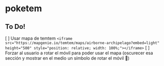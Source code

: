 # poketem

## To Do!

[ ] Usar mapa de temtem ```<iframe src="https://mapgenie.io/temtem/maps/airborne-archipelago?embed=light" height="500" style="position: relative; width: 100%;"></iframe>```
[ ] Forzar al usuario a rotar el móvil para poder usar el mapa (oscurecer esa sección y mostrar en el medio un símbolo de rotar el móvil 🔁)
